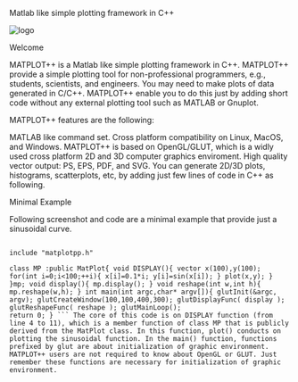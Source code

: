 
Matlab like simple plotting framework in C++

![logo](https://github.com/yuichikatori/matplotpp/wiki/images/logo.png)

Welcome

MATPLOT++ is a Matlab like simple plotting framework in C++. MATPLOT++ provide a simple plotting tool for non-professional programmers, e.g., students, scientists, and engineers. You may need to make plots of data generated in C/C++. MATPLOT++ enable you to do this just by adding short code without any external plotting tool such as MATLAB or Gnuplot.

MATPLOT++ features are the following:

MATLAB like command set.
Cross platform compatibility on Linux, MacOS, and Windows. MATPLOT++ is based on OpenGL/GLUT, which is a widly used cross platform 2D and 3D computer graphics enviroment.
High quality vector output: PS, EPS, PDF, and SVG.
You can generate 2D/3D plots, histograms, scatterplots, etc, by adding just few lines of code in C++ as following.



Minimal Example

Following screenshot and code are a minimal example that provide just a sinusoidal curve.

 ``` using namespace std;

include "matplotpp.h"

class MP :public MatPlot{ void DISPLAY(){ vector x(100),y(100); 
for(int i=0;i<100;++i){ x[i]=0.1*i; y[i]=sin(x[i]); } plot(x,y); } }mp; void display(){ mp.display(); } void reshape(int w,int h){ mp.reshape(w,h); } int main(int argc,char* argv[]){ glutInit(&argc, argv); glutCreateWindow(100,100,400,300); glutDisplayFunc( display ); glutReshapeFunc( reshape ); glutMainLoop(); 
return 0; } ``` The core of this code is on DISPLAY function (from line 4 to 11), which is a member function of class MP that is publicly derived from the MatPlot class. In this function, plot() conducts on plotting the sinusoidal function. In the main() function, functions prefixed by glut are about initialization of graphic environment. MATPLOT++ users are not required to know about OpenGL or GLUT. Just remember these functions are necessary for initialization of graphic environment.
